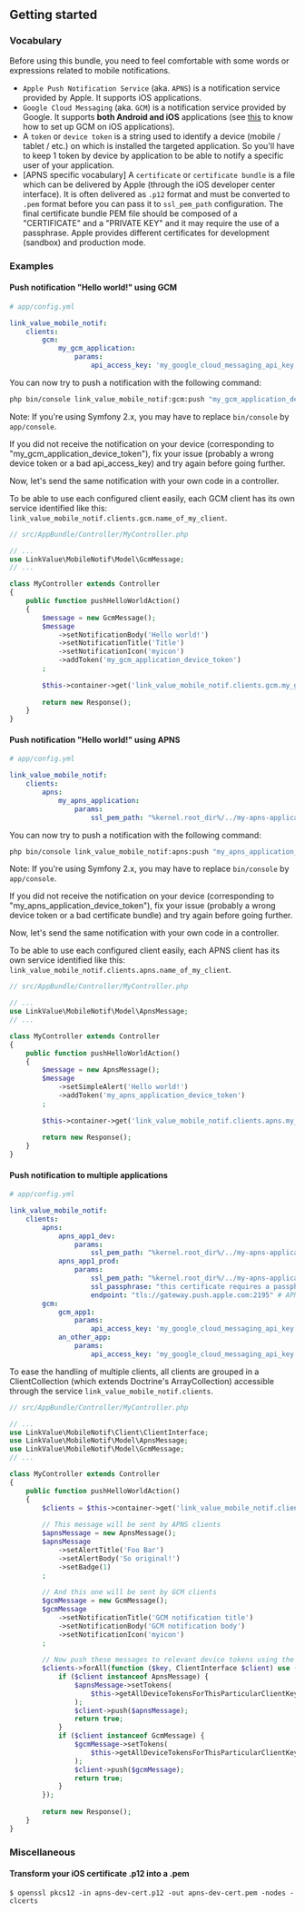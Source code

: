 ## Getting started

### Vocabulary

Before using this bundle, you need to feel comfortable with some words or expressions related to mobile notifications.

  - `Apple Push Notification Service` (aka. `APNS`) is a notification service provided by Apple. It supports iOS applications.
  - `Google Cloud Messaging` (aka. `GCM`) is a notification service provided by Google. It supports **both Android and iOS** applications (see [this](https://developers.google.com/cloud-messaging/ios/client) to know how to set up GCM on iOS applications).
  - A `token` or `device token` is a string used to identify a device (mobile / tablet / etc.) on which is installed the targeted application. So you'll have to keep 1 token by device by application to be able to notify a specific user of your application.
  - [APNS specific vocabulary] A `certificate` or `certificate bundle` is a file which can be delivered by Apple (through the iOS developer center interface). It is often delivered as `.p12` format and must be converted to `.pem` format before you can pass it to `ssl_pem_path` configuration. The final certificate bundle PEM file should be composed of a "CERTIFICATE" and a "PRIVATE KEY" and it may require the use of a passphrase. Apple provides different certificates for development (sandbox) and production mode.

### Examples

#### Push notification "Hello world!" using GCM

```yaml
# app/config.yml

link_value_mobile_notif:
    clients:
        gcm:
            my_gcm_application:
                params:
                    api_access_key: 'my_google_cloud_messaging_api_key'
```

You can now try to push a notification with the following command:

```bash
php bin/console link_value_mobile_notif:gcm:push "my_gcm_application_device_token" "Hello world!"
```

Note: If you're using Symfony 2.x, you may have to replace `bin/console` by `app/console`.

If you did not receive the notification on your device (corresponding to "my_gcm_application_device_token"), fix your issue (probably a wrong device token or a bad api_access_key) and try again before going further.

Now, let's send the same notification with your own code in a controller.

To be able to use each configured client easily, each GCM client has its own service identified like this: `link_value_mobile_notif.clients.gcm.name_of_my_client`.

```php
// src/AppBundle/Controller/MyController.php

// ...
use LinkValue\MobileNotif\Model\GcmMessage;
// ...

class MyController extends Controller
{
    public function pushHelloWorldAction()
    {
        $message = new GcmMessage();
        $message
            ->setNotificationBody('Hello world!')
            ->setNotificationTitle('Title')
            ->setNotificationIcon('myicon')
            ->addToken('my_gcm_application_device_token')
        ;
        
        $this->container->get('link_value_mobile_notif.clients.gcm.my_gcm_application')->push($message);
        
        return new Response();
    }
}
```



#### Push notification "Hello world!" using APNS

```yaml
# app/config.yml

link_value_mobile_notif:
    clients:
        apns:
            my_apns_application:
                params:
                    ssl_pem_path: "%kernel.root_dir%/../my-apns-application_certificate-bundle_dev.pem"
```

You can now try to push a notification with the following command:

```bash
php bin/console link_value_mobile_notif:apns:push "my_apns_application_device_token" "Hello world!"
```

Note: If you're using Symfony 2.x, you may have to replace `bin/console` by `app/console`.

If you did not receive the notification on your device (corresponding to "my_apns_application_device_token"), fix your issue (probably a wrong device token or a bad certificate bundle) and try again before going further.

Now, let's send the same notification with your own code in a controller.

To be able to use each configured client easily, each APNS client has its own service identified like this: `link_value_mobile_notif.clients.apns.name_of_my_client`.

```php
// src/AppBundle/Controller/MyController.php

// ...
use LinkValue\MobileNotif\Model\ApnsMessage;
// ...

class MyController extends Controller
{
    public function pushHelloWorldAction()
    {
        $message = new ApnsMessage();
        $message
            ->setSimpleAlert('Hello world!')
            ->addToken('my_apns_application_device_token')
        ;
        
        $this->container->get('link_value_mobile_notif.clients.apns.my_apns_application')->push($message);
        
        return new Response();
    }
}
```



#### Push notification to multiple applications

```yaml
# app/config.yml

link_value_mobile_notif:
    clients:
        apns:
            apns_app1_dev:
                params:
                    ssl_pem_path: "%kernel.root_dir%/../my-apns-application_certificate-bundle_dev.pem"
            apns_app1_prod:
                params:
                    ssl_pem_path: "%kernel.root_dir%/../my-apns-application_certificate-bundle_prod.pem"
                    ssl_passphrase: "this certificate requires a passphrase!"
                    endpoint: "tls://gateway.push.apple.com:2195" # APNS production endpoint
        gcm:
            gcm_app1:
                params:
                    api_access_key: 'my_google_cloud_messaging_api_key'
            an_other_app:
                params:
                    api_access_key: 'my_google_cloud_messaging_api_key'
```

To ease the handling of multiple clients, all clients are grouped in a ClientCollection (which extends Doctrine's ArrayCollection) accessible through the service `link_value_mobile_notif.clients`.

```php
// src/AppBundle/Controller/MyController.php

// ...
use LinkValue\MobileNotif\Client\ClientInterface;
use LinkValue\MobileNotif\Model\ApnsMessage;
use LinkValue\MobileNotif\Model\GcmMessage;
// ...

class MyController extends Controller
{
    public function pushHelloWorldAction()
    {
        $clients = $this->container->get('link_value_mobile_notif.clients');
        
        // This message will be sent by APNS clients
        $apnsMessage = new ApnsMessage();
        $apnsMessage
            ->setAlertTitle('Foo Bar')
            ->setAlertBody('So original!')
            ->setBadge(1)
        ;
        
        // And this one will be sent by GCM clients
        $gcmMessage = new GcmMessage();
        $gcmMessage
            ->setNotificationTitle('GCM notification title')
            ->setNotificationBody('GCM notification body')
            ->setNotificationIcon('myicon')
        ;
        
        // Now push these messages to relevant device tokens using the appropriate client
        $clients->forAll(function ($key, ClientInterface $client) use ($apnsMessage, $gcmMessage) {
            if ($client instanceof ApnsMessage) {
                $apnsMessage->setTokens(
                    $this->getAllDeviceTokensForThisParticularClientKey($key)
                );
                $client->push($apnsMessage);
                return true;
            }
            if ($client instanceof GcmMessage) {
                $gcmMessage->setTokens(
                    $this->getAllDeviceTokensForThisParticularClientKey($key)
                );
                $client->push($gcmMessage);
                return true;
            }
        });
        
        return new Response();
    }
}
```

### Miscellaneous

#### Transform your iOS certificate .p12 into a .pem
```
$ openssl pkcs12 -in apns-dev-cert.p12 -out apns-dev-cert.pem -nodes -clcerts
```
